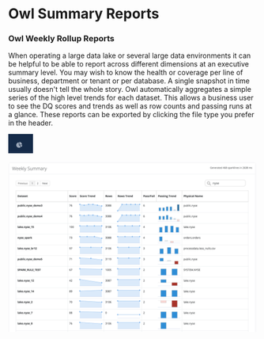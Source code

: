 # Owl Summary Reports

### Owl Weekly Rollup Reports

When operating a large data lake or several large data environments it can be helpful to be able to report across different dimensions at an executive summary level.  You may wish to know the health or coverage per line of business, department or tenant or per database.  A single snapshot in time usually doesn't tell the whole story.  Owl automatically aggregates a simple series of the high level trends for each dataset.  This allows a business user to see the DQ scores and trends as well as row counts and passing runs at a glance. These reports can be exported by clicking the file type you prefer in the header.

![Use the report icon to navigate to the Summary Report Page](<../.gitbook/assets/screen-shot-2020-05-07-at-6.55.18-pm (1).png>)

![](../.gitbook/assets/screen-shot-2019-08-27-at-10.57.30-pm.png)

